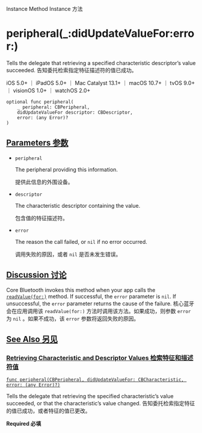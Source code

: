 Instance Method Instance 方法

# peripheral(_:didUpdateValueFor:error:) 

Tells the delegate that retrieving a specified characteristic descriptor’s value succeeded.
告知委托检索指定特征描述符的值已成功。

iOS 5.0+ ｜ iPadOS 5.0+ ｜ Mac Catalyst 13.1+ ｜ macOS 10.7+ ｜ tvOS 9.0+ ｜ visionOS 1.0+ ｜ watchOS 2.0+ 

```
optional func peripheral(
    _ peripheral: CBPeripheral,
    didUpdateValueFor descriptor: CBDescriptor,
    error: (any Error)?
)
```



## [Parameters 参数](https://developer.apple.com/documentation/corebluetooth/cbperipheraldelegate/peripheral(_:didupdatevaluefor:error:)-1t3wm#parameters)

- `peripheral`

  The peripheral providing this information. 

  提供此信息的外围设备。

- `descriptor`

  The characteristic descriptor containing the value. 

  包含值的特征描述符。

- `error`

  The reason the call failed, or `nil` if no error occurred. 

  调用失败的原因，或者 `nil` 是否未发生错误。

  

## [Discussion 讨论](https://developer.apple.com/documentation/corebluetooth/cbperipheraldelegate/peripheral(_:didupdatevaluefor:error:)-1t3wm#Discussion)

Core Bluetooth invokes this method when your app calls the [`readValue(for:)`](https://developer.apple.com/documentation/corebluetooth/cbperipheral/readvalue(for:)-91hhp) method. If successful, the `error` parameter is `nil`. If unsuccessful, the `error` parameter returns the cause of the failure.
核心蓝牙会在应用调用该 `readValue(for:)` 方法时调用该方法。如果成功，则参数 `error` 为 `nil` 。如果不成功，该 `error` 参数将返回失败的原因。



## [See Also 另见](https://developer.apple.com/documentation/corebluetooth/cbperipheraldelegate/peripheral(_:didupdatevaluefor:error:)-1t3wm#see-also)

### [Retrieving Characteristic and Descriptor Values 检索特征和描述符值](https://developer.apple.com/documentation/corebluetooth/cbperipheraldelegate/peripheral(_:didupdatevaluefor:error:)-1t3wm#Retrieving-Characteristic-and-Descriptor-Values)

[`func peripheral(CBPeripheral, didUpdateValueFor: CBCharacteristic, error: (any Error)?)`](https://developer.apple.com/documentation/corebluetooth/cbperipheraldelegate/peripheral(_:didupdatevaluefor:error:)-1xyna)

Tells the delegate that retrieving the specified characteristic’s value succeeded, or that the characteristic’s value changed.
告知委托检索指定特征的值已成功，或者特征的值已更改。

**Required 必填**
